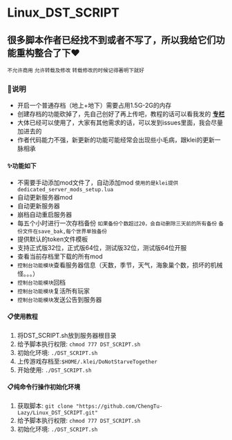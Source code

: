 # Linux_DST_SCRIPT

## 很多脚本作者已经找不到或者不写了，所以我给它们功能重构整合了下❤

`不允许商用` `允许转载及修改` `转载修改的时候记得著明下就好`

### 🔔说明

- 开启一个普通存档（地上+地下）需要占用1.5G-2G的内存
- 创建存档的功能砍掉了，先自己创好了再上传吧，教程的话可以看我发的 **[专栏](https://www.bilibili.com/read/cv10822903)**
- 大体已经可以使用了，大家有其他需求的话，可以发到issues里面，我会尽量加进去的
- 作者代码能力不强，新更新的功能可能经常会出现些小毛病，跟klei的更新一脉相承

#### ✨功能如下

- 不需要手动添加mod文件了，自动添加mod  `使用的是klei提供dedicated_server_mods_setup.lua`
- 自动更新服务器mod
- 自动更新服务器
- 崩档自动重启服务器
- 每五个小时进行一次存档备份 `如果备份个数超过20，会自动删除三天前的所有备份` `备份文件在save_bak,每个世界单独备份`
- 提供默认的token文件模板
- 支持正式版32位，正式版64位，测试版32位，测试版64位开服
- 查看当前存档里下载的所有mod
- `控制台功能模块`查看服务器信息（天数，季节，天气，海象巢个数，损坏的机械怪。。。）
- `控制台功能模块`回档
- `控制台功能模块`复活所有玩家
- `控制台功能模块`发送公告到服务器

#### 📋使用教程

1. 将DST_SCRIPT.sh放到服务器根目录
2. 给予脚本执行权限: `chmod 777 DST_SCRIPT.sh`
3. 初始化环境: `./DST_SCRIPT.sh`
4. 上传游戏存档至:`$HOME/.klei/DoNotStarveTogether`
5. 开始使用: `./DST_SCRIPT.sh`

#### 📋纯命令行操作初始化环境

1. 获取脚本: `git clone "https://github.com/ChengTu-Lazy/Linux_DST_SCRIPT.git"`
2. 给予脚本执行权限: `chmod 777 DST_SCRIPT.sh`
3. 初始化环境: `./DST_SCRIPT.sh`
